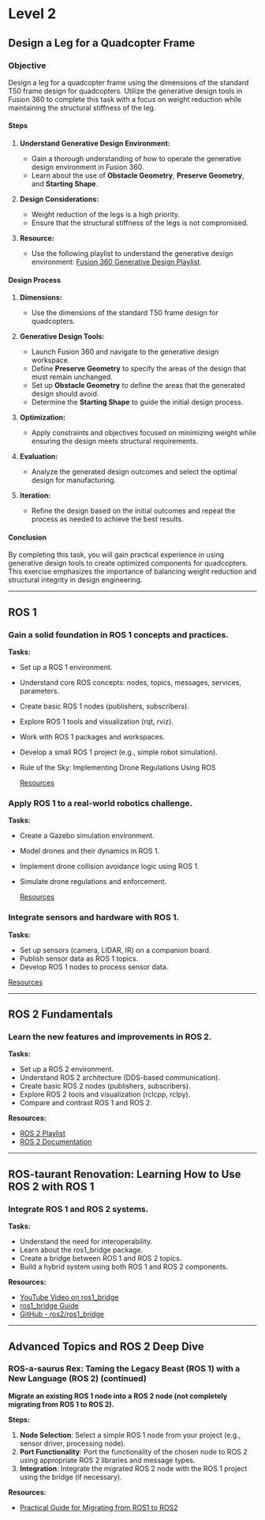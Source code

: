 # Level 2
## Design a Leg for a Quadcopter Frame

### Objective
Design a leg for a quadcopter frame using the dimensions of the standard T50 frame design for quadcopters. Utilize the generative design tools in Fusion 360 to complete this task with a focus on weight reduction while maintaining the structural stiffness of the leg.

#### Steps

1. **Understand Generative Design Environment:**
   - Gain a thorough understanding of how to operate the generative design environment in Fusion 360.
   - Learn about the use of **Obstacle Geometry**, **Preserve Geometry**, and **Starting Shape**.

2. **Design Considerations:**
   - Weight reduction of the legs is a high priority.
   - Ensure that the structural stiffness of the legs is not compromised.

3. **Resource:**
   - Use the following playlist to understand the generative design environment: [Fusion 360 Generative Design Playlist](https://www.youtube.com/watch?v=sps-OR60fVU&list=PLEzzQIuBvBkr7tNcgERS9IIxLSPbb8A6M).

#### Design Process

1. **Dimensions:**
   - Use the dimensions of the standard T50 frame design for quadcopters.

2. **Generative Design Tools:**
   - Launch Fusion 360 and navigate to the generative design workspace.
   - Define **Preserve Geometry** to specify the areas of the design that must remain unchanged.
   - Set up **Obstacle Geometry** to define the areas that the generated design should avoid.
   - Determine the **Starting Shape** to guide the initial design process.

3. **Optimization:**
   - Apply constraints and objectives focused on minimizing weight while ensuring the design meets structural requirements.

4. **Evaluation:**
   - Analyze the generated design outcomes and select the optimal design for manufacturing.

5. **Iteration:**
   - Refine the design based on the initial outcomes and repeat the process as needed to achieve the best results.

#### Conclusion
By completing this task, you will gain practical experience in using generative design tools to create optimized components for quadcopters. This exercise emphasizes the importance of balancing weight reduction and structural integrity in design engineering.

---

## ROS 1

### Gain a solid foundation in ROS 1 concepts and practices.

**Tasks:**
* Set up a ROS 1 environment.
* Understand core ROS concepts: nodes, topics, messages, services, parameters.
* Create basic ROS 1 nodes (publishers, subscribers).
* Explore ROS 1 tools and visualization (rqt, rviz).
* Work with ROS 1 packages and workspaces.
* Develop a small ROS 1 project (e.g., simple robot simulation).
* Rule of the Sky: Implementing Drone Regulations Using ROS

  [Resources](https://www.ros.org/)

### Apply ROS 1 to a real-world robotics challenge.

**Tasks:**
* Create a Gazebo simulation environment.
* Model drones and their dynamics in ROS 1.
* Implement drone collision avoidance logic using ROS 1.
* Simulate drone regulations and enforcement.

  [Resources](https://gazebosim.org/home)

### Integrate sensors and hardware with ROS 1.

**Tasks:**
* Set up sensors (camera, LIDAR, IR) on a companion board.
* Publish sensor data as ROS 1 topics.
* Develop ROS 1 nodes to process sensor data.

 [Resources](https://github.com/Intelligent-Quads/iq_tutorials)

---

## ROS 2 Fundamentals

### Learn the new features and improvements in ROS 2.

**Tasks:**
* Set up a ROS 2 environment.
* Understand ROS 2 architecture (DDS-based communication).
* Create basic ROS 2 nodes (publishers, subscribers).
* Explore ROS 2 tools and visualization (rclcpp, rclpy).
* Compare and contrast ROS 1 and ROS 2.

**Resources:**
* [ROS 2 Playlist](https://www.youtube.com/playlist?list=PLLSegLrePWgJudpPUof4-nVFHGkB62Izy)
* [ROS 2 Documentation](https://docs.ros.org/en/humble/index.html)

---

## ROS-taurant Renovation: Learning How to Use ROS 2 with ROS 1

### Integrate ROS 1 and ROS 2 systems.

**Tasks:**
* Understand the need for interoperability.
* Learn about the ros1_bridge package.
* Create a bridge between ROS 1 and ROS 2 topics.
* Build a hybrid system using both ROS 1 and ROS 2 components.

**Resources:**
* [YouTube Video on ros1_bridge](https://www.youtube.com/watch?v=sJLvv1xtjSM)
* [ros1_bridge Guide](https://docs.ros.org/en/humble/How-To-Guides/Using-ros1_bridge-Jammy-upstream.html)
* [GitHub - ros2/ros1_bridge](https://github.com/ros2/ros1_bridge#example-1-run-the-bridge-and-the-example-talker-and-listener)

---

## Advanced Topics and ROS 2 Deep Dive

### ROS-a-saurus Rex: Taming the Legacy Beast (ROS 1) with a New Language (ROS 2) (continued)

**Migrate an existing ROS 1 node into a ROS 2 node (not completely migrating from ROS 1 to ROS 2).**

**Steps:**
1. **Node Selection**: Select a simple ROS 1 node from your project (e.g., sensor driver, processing node).
2. **Port Functionality**: Port the functionality of the chosen node to ROS 2 using appropriate ROS 2 libraries and message types.
3. **Integration**: Integrate the migrated ROS 2 node with the ROS 1 project using the bridge (if necessary).

**Resources:**
* [Practical Guide for Migrating from ROS1 to ROS2](https://admantium.medium.com/robot-operating-system-practical-guide-for-migrating-from-ros1-to-ros2-2fe93aca9363)
